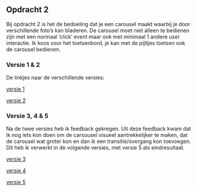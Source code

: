 ## Opdracht 2

Bij opdracht 2 is het de bedoeling dat je een carousel maakt waarbij je door verschillende foto’s kan bladeren. De carousel moet niet alleen te bedienen zijn met een normaal ‘click’ event maar ook met minimaal 1 andere user interactie. Ik koos voor het toetsenbord, je kan met de pijltjes toetsen ook de carousel bedienen.


### Versie 1 & 2

De linkjes naar de verschillende versies:

[versie 1](https://lisaottenhof.github.io/Frontend-voor-Designers/Opdracht%202/versie%201)

[versie 2](https://lisaottenhof.github.io/Frontend-voor-Designers/Opdracht%202/versie%202)


### Versie 3, 4 & 5

Na de twee versies heb ik feedback gekregen. Uit deze feedback kwam dat ik nog iets kon doen om de carsousel visueel aantrekkelijker te maken, dat de carousel wat groter kon en dan ik een transitie/overgang kon toevoegen. 
Dit heb ik verwerkt in de volgende versies, met versie 5 als eindresultaat. 

[versie 3](https://lisaottenhof.github.io/Frontend-voor-Designers/Opdracht%202/versie%203)

[versie 4](https://lisaottenhof.github.io/Frontend-voor-Designers/Opdracht%202/versie%204)

[versie 5](https://lisaottenhof.github.io/Frontend-voor-Designers/Opdracht%202/versie%205)

